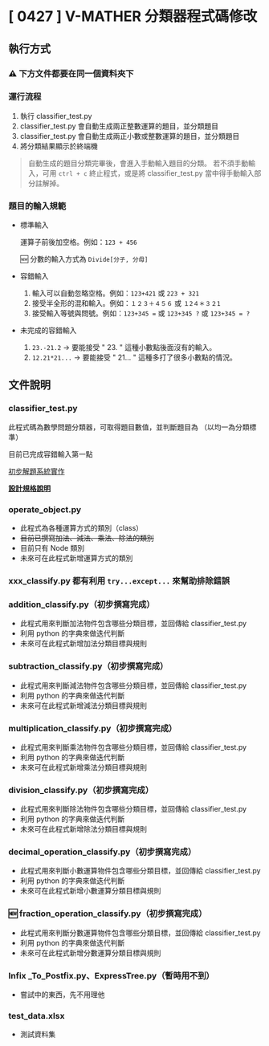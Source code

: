 # [ 0427 ] V-MATHER 分類器程式碼修改

## 執行方式

### ⚠️ 下方文件都要在同一個資料夾下

### 運行流程

1. 執行 classifier_test.py
2. classifier_test.py 會自動生成兩正整數運算的題目，並分類題目
3. classifier_test.py 會自動生成兩正小數或整數運算的題目，並分類題目
4. 將分類結果顯示於終端機

> 自動生成的題目分類完畢後，會進入手動輸入題目的分類。
若不須手動輸入，可用 `ctrl + c` 終止程式，或是將 classifier_test.py 當中得手動輸入部分註解掉。
> 

### 題目的輸入規範

- 標準輸入
    
    運算子前後加空格。例如：`123 + 456`
    
    🆕 分數的輸入方式為 `Divide[分子, 分母]`
    
- 容錯輸入
    1. 輸入可以自動忽略空格。例如：`123+421` 或 `223 + 321`
    2. 接受半全形的混和輸入。例如：`１２３＋４５６` 或 `１2４＊３２1`
    3. 接受輸入等號與問號。例如：`123+345 =` 或 `123+345 ?` 或 `123+345 = ?`
- 未完成的容錯輸入
    1. `23.-21.2` -> 要能接受 " 23. " 這種小數點後面沒有的輸入。
    2. `12.21*21...` -> 要能接受 " 21... " 這種多打了很多小數點的情況。

## 文件說明

### classifier_test.py

此程式碼為數學問題分類器，可取得題目數值，並判斷題目為 （以均一為分類標準）

目前已完成容錯輸入第一點

[初步解題系統實作](https://www.notion.so/d223efd1e1a147539717ebe78733c0c4)

[**設計規格說明**](https://www.notion.so/e0a8d6ae9cb045efac440a6e36bd89d6)

### operate_object.py

- 此程式為各種運算方式的類別（class）
- ~~目前已撰寫加法、減法、乘法、除法的類別~~
- 目前只有 Node 類別
- 未來可在此程式新增運算方式的類別

### xxx_classify.py 都有利用 `try...except...` 來幫助排除錯誤

### addition_classify.py（初步撰寫完成）

- 此程式用來判斷加法物件包含哪些分類目標，並回傳給 classifier_test.py
- 利用 python 的字典來做迭代判斷
- 未來可在此程式新增加法分類目標與規則

### subtraction_classify.py（初步撰寫完成）

- 此程式用來判斷減法物件包含哪些分類目標，並回傳給 classifier_test.py
- 利用 python 的字典來做迭代判斷
- 未來可在此程式新增減法分類目標與規則

### multiplication_classify.py（初步撰寫完成）

- 此程式用來判斷乘法物件包含哪些分類目標，並回傳給 classifier_test.py
- 利用 python 的字典來做迭代判斷
- 未來可在此程式新增乘法分類目標與規則

### division_classify.py（初步撰寫完成）

- 此程式用來判斷除法物件包含哪些分類目標，並回傳給 classifier_test.py
- 利用 python 的字典來做迭代判斷
- 未來可在此程式新增除法分類目標與規則

### decimal_operation_classify.py（初步撰寫完成）

- 此程式用來判斷小數運算物件包含哪些分類目標，並回傳給 classifier_test.py
- 利用 python 的字典來做迭代判斷
- 未來可在此程式新增小數運算分類目標與規則

### 🆕 fraction_operation_classify.py（初步撰寫完成）

- 此程式用來判斷分數運算物件包含哪些分類目標，並回傳給 classifier_test.py
- 利用 python 的字典來做迭代判斷
- 未來可在此程式新增分數運算分類目標與規則

### Infix _To_Postfix.py、ExpressTree.py（暫時用不到）

- 嘗試中的東西，先不用理他

### test_data.xlsx

- 測試資料集
